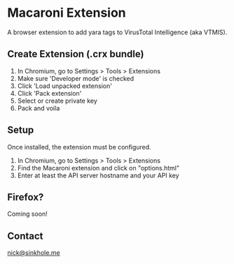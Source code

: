 Macaroni Extension
====================

A browser extension to add yara tags to VirusTotal Intelligence (aka VTMIS).

Create Extension (.crx bundle)
---------------------
1. In Chromium, go to Settings > Tools > Extensions
2. Make sure 'Developer mode' is checked
3. Click 'Load unpacked extension'
4. Click 'Pack extension'
5. Select or create private key
6. Pack and voila


Setup
---------------------
Once installed, the extension must be configured.

1. In Chromium, go to Settings > Tools > Extensions
2. Find the Macaroni extension and click on "options.html"
3. Enter at least the API server hostname and your API key

Firefox?
---------------------
Coming soon!

Contact
---------------------
nick@sinkhole.me